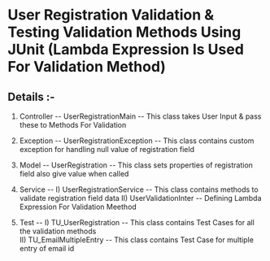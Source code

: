 # User Registration Validation & Testing Validation Methods Using JUnit (Lambda Expression Is Used For Validation Method)

## Details :- 

1)  Controller  -- UserRegistrationMain --
                      This class takes User Input & pass these to Methods For Validation

2)  Exception --  UserRegistrationException --
                      This class contains custom exception for handling null value of registration field
                      
3)  Model --  UserRegistration  --
                  This class sets properties of registration field also give value when called
                  
4)  Service --  I)  UserRegistrationService --
                        This class contains methods to validate registration field data 
                II) UserValidationInter --
                        Defining Lambda Expression For Validation Meethod
                    
5)  Test  --  I)  TU_UserRegistration  --
                      This class contains Test Cases for all the validation methods     
              II) TU_EmailMultipleEntry --
                      This class contains Test Case for multiple entry of email id 
